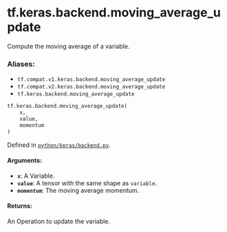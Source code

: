<div itemscope itemtype="http://developers.google.com/ReferenceObject">
<meta itemprop="name" content="tf.keras.backend.moving_average_update" />
<meta itemprop="path" content="Stable" />
</div>

# tf.keras.backend.moving_average_update

Compute the moving average of a variable.

### Aliases:

* `tf.compat.v1.keras.backend.moving_average_update`
* `tf.compat.v2.keras.backend.moving_average_update`
* `tf.keras.backend.moving_average_update`

``` python
tf.keras.backend.moving_average_update(
    x,
    value,
    momentum
)
```



Defined in [`python/keras/backend.py`](/code/stable/tensorflow/python/keras/backend.py).

<!-- Placeholder for "Used in" -->


#### Arguments:


* <b>`x`</b>: A Variable.
* <b>`value`</b>: A tensor with the same shape as `variable`.
* <b>`momentum`</b>: The moving average momentum.


#### Returns:

An Operation to update the variable.
